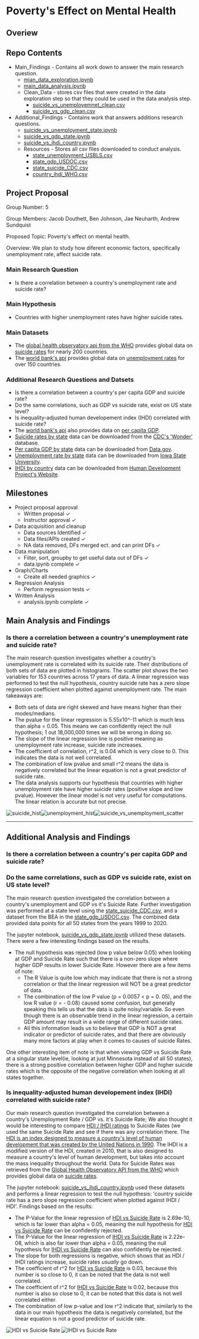 # Poverty's Effect on Mental Health
## Overiew
## Repo Contents
- Main_Findings - Contains all work down to answer the main research question.
    - [mian_data_exploration.ipynb](Main_Findings\main_data_exploration.ipynb)
    - [main_data_analysis.ipynb](Main_Findings\main_data_analysis.ipynb)
    - Clean_Data - stores csv files that were created in the data exploration step so that they could be used in the data analysis step.
        - [suicide_vs_unemployemnet_clean.csv](Main_Findings\Clean_Data\suicide_vs_unemployment_clean)
        - [suicide_vs_gdp_clean.csv](Main_Findings\Clean_Data\suicide_vs_gdp_clean)
- Additional_Findings - Contains work that answers additions research questions.
    - [suicide_vs_unemployment_state.ipynb]()
    - [suicide_vs_gdp_state.ipynb]()
    - [suicide_vs_ihdi_country.ipynb]()
    - Resources - Stores all csv files downloaded to conduct analysis.
        - [state_unemployment_USBLS.csv](Additional_Findings\Resources\state_unemployment_USBLS.csv)
        - [state_gdp_USDOC.csv](Additional_Findings\Resources\state_gdp_USDOC.csv)
        - [state_suicide_CDC.csv](Additional_Findings\Resources\state_suicide_CDC.csv)
        - [country_ihdi_WHO.csv](Additional_Findings\Resources\country_ihdi_WHO.csv)
## Project Proposal
Group Number: 5

Group Members: Jacob Douthett, Ben Johnson, Jae Neuharth, Andrew Sundquist

Proposed Topic: Poverty's effect on mental health.

Overview: We plan to study how diferent economic factors, specifically unemployment rate, affect suicide rate.
### Main Research Question
- Is there a correlation between a country's unemployment rate and suicide rate?
### Main Hypothesis
- Countries with higher unemployment rates have higher suicide rates.
### Main Datasets
- The [global health observatory api from the WHO](https://www.who.int/data/gho/info/gho-odata-api) provides global data on [suicide rates](https://ghoapi.azureedge.net/api/MH_12) for nearly 200 countries.
- The [world bank's api](https://datahelpdesk.worldbank.org/knowledgebase/articles/889392-about-the-indicators-api-documentation) provides global data on [unemployment rates](https://api.worldbank.org/v2/country/indicator/JI.UEM.1564.ZS?format=json) for over 150 countries.
### Additional Research Questions and Datsets
- Is there a correlation between a country's per capita GDP and suicide rate?
- Do the same correlations, such as GDP vs suicide rate, exist on US state level?
- Is inequality-adjusted human developement index (IHDI) correlated with suicide rate?
- The [world bank's api](https://datahelpdesk.worldbank.org/knowledgebase/articles/889392-about-the-indicators-api-documentation) also provides data on [per capita GDP](https://api.worldbank.org/v2/country/indicator/NY.GDP.PCAP.CD?format=json).
- [Suicide rates by state](Additional_Findings\Resources\state_suicide_CDC.csv) data can be downloaded from the [CDC's 'Wonder'](https://wonder.cdc.gov/) database. 
- [Per capita GDP by state](Additional_Findings\Resources\state_gdp_USDOC.csv) data can be downloaded from [Data.gov](https://data.gov/).
- [Unemployment rate by state](Additional_Findings\Resources\state_unemployment_USBLS.csv) data can be downloaded from [Iowa State University](https://www.icip.iastate.edu/tables/employment/unemployment-states).
- [IHDI by country](Additional_Findings\Resources\country_ihdi_WHO.csv) data can be downloaded from [Human Development Project's Website](https://hdr.undp.org/data-center/documentation-and-downloads).
## Milestones
- Project proposal approval
    - Written proposal &check;
    - Instructor approval &check;
- Data acquisition and cleanup
    - Data sources Identified &check;
    - Data files/APIs created &check;
    - NA data removed, DFs merged ect. and can print DFs &check;
- Data manipulation
    - Filter, sort, groupby to get useful data out of DFs &check;
    - data.ipynb complete &check;
- Graph/Charts
    - Create all needed graphics &check;
- Regression Analysis
    - Perform regression tests &check;
- Written Analysis
    - analysis.ipynb complete &check;
## Main Analysis and Findings
### Is there a correlation between a country's unemployment rate and suicide rate?
The main research question investigates whether a country's unemployment rate is correlated with its suicide rate. Their distributions of both sets of data are plotted in histograms. The scatter plot shows the two variables for 153 countries across 17 years of data. A linear regression was performed to test the null hypothesis, country suicide rate has a zero slope regression coefficient when plotted against unemployment rate. The main takeaways are:
- Both sets of data are right skewed and have means higher than their modes/medians.
- The pvalue for the linear regression is 5.55x10^-11 which is much less than alpha = 0.05. This means we can confidently reject the null hypothesis; 1 out 18,000,000 times we will be wrong in doing so.
- The slope of the linear regression line is positive meaning as unemployment rate increase, suicide rate increases.
- The coefficient of correlation, r^2, is 0.04 which is very close to 0. This indicates the data is not well correlated.
- The combination of low pvalue and small r^2 means the data is negatively correlated but the linear equation is not a great predictor of suicide rate.
- The data analysis supports our hypothesis that countries with higher unemployment rate have higher suicide rates (positive slope and low pvalue). However the linear model is not very useful for computations. The linear relation is accurate but not precise.

![suicide_hist](Main_Findings/Images/suicide_hist.png)![unemployment_hist](Main_Findings/Images/unemployment_hist.png)![suicide_vs_unemployment_scatter](Main_Findings/Images/suicide_vs_unemployment_scatter.png)

---
## Additional Analysis and  Findings
### Is there a correlation between a country's per capita GDP and suicide rate?
### Do the same correlations, such as GDP vs suicide rate, exist on US state level?
The main research question investigated the correlation between a country's unemployment and GDP vs it's Suicide Rate. Further investigation was performed at a state level using the [state_suicide_CDC.csv](Additional_Findings\Resources\state_suicide_CDC.csv), and a dataset from the BEA in the [state_gdp_USDOC.csv](Additional_Findings\Resources\state_gdp_USDOC.csv). The combined data provided data points for all 50 states from the years 1999 to 2020.

The jupyter notebook, [suicide_vs_gdp_state.ipynb](Additional_Findings\suicide_vs_gdp_state.ipynb) utilized these datasets. There were a few interesting findings based on the results. 
+ The null hypothesis was rejected (low p value below 0.05) when looking at GDP and Suicide Rate such that there is a non-zero slope where higher GDP results in lower Suicide Rate. However there are a few items of note:
    - The R Value is quite low which may indicate that there is not a strong correlation or that the linear regression will NOT be a great predictor of data.
    - The combination of the low P value (p = 0.0057 < p = 0. 05), and the low R value (r = - 0.08) caused some confusion, but generally speaking this tells us that the data is quite noisy/variable. So even though there is an observable trend in the linear regression, a certain GDP amount may result in a wide range of different suicide rates.
    - All this information leads us to believe that GDP is NOT a great indicator or predictor of suicide rates, and that there are obviously many more factors at play when it comes to causes of suicide Rates.

One other interesting item of note is that when viewing GDP vs Suicide Rate at a singular state level(ie, looking at just Minnesota instead of all 50 states), there is a strong positive correlation between higher GDP and higher suicide rates which is the opposite of the negative correlation when looking at all states together. 
### Is inequality-adjusted human developement index (IHDI) correlated with suicide rate?
Our main research question investigated the correlation between a country's Unemployment Rate / GDP vs. it's Suicide Rate; We also thought it would be interesting to compare [HDI / IHDI ratings](Additional_Findings/Resources/country_ihdi_UNDP.csv) to Suicide Rates (we used the same Suicide Rate  and see if there was any correlation there. The [HDI is an index designed to measure a country's level of human development that was created by the United Nations in 1990](https://hdr.undp.org/data-center/human-development-index#/indicies/HDI). The IHDI is a modified version of the HDI, created in 2010,  that is also designed to measure a country's level of human development, but takes into account the mass inequality throughout the world. Data for Suicide Rates was retrieved from the [Global Health Observatory API from the WHO](https://www.who.int/data/gho/info/gho-odata-api) which provides global data on [suicide rates](https://ghoapi.azureedge.net/api/MH_12).

The jupyter notebook: [suicide_vs_ihdi_country.ipynb](Additional_Findings/suicide_vs_ihdi_country.ipynb) used these datasets and performs a linear regression to test the null hypothesis: 'country suicide rate has a zero slope regression coefficient when plotted against IHDI / HDI'. Findings based on the results:
 - The P-Value for the linear regression of [HDI vs Suicide Rate](Additional_Findings/Images/HDI_vs_Suicide_Rate.jpg) is 2.69e-10, which is far lower than alpha = 0.05, meaning the null hypothesis for [HDI vs Suicide Rate](Additional_Findings/Images/HDI_vs_Suicide_Rate.jpg) can be confidently rejected.
 - The P-Value for the linear regression of [IHDI vs Suicide Rate](Additional_Findings/Images/IHDI_vs_Suicide_Rate.jpg) is 2.22e-08, which is also far lower than alpha = 0.05, meaning the null hypothesis for [IHDI vs Suicide Rate](Additional_Findings/Images/IHDI_vs_Suicide_Rate.jpg) can also confidently be rejected.
 - The slope for both regressions is negative, which shows that as HDI / IHDI ratings increase, suicide rates *usually* go down.
 - The coefficient of r^2 for [HDI vs Suicide Rate](Additional_Findings/Images/HDI_vs_Suicide_Rate.jpg) is 0.03, because this number is so close to 0, it can be noted that the data is not well correlated.
 - The coefficient of r^2 for [IHDI vs Suicide Rate](Additional_Findings/Images/IHDI_vs_Suicide_Rate.jpg) is 0.02, because this number is also so close to 0, it can be noted that this data is not well correlated either.
 - The combination of low p-value and low r^2 indicate that, similarly to the data in our main hypothesis the data is negatively correlated, but the linear equation is not a good predictor of suicide rate.
 
 ![HDI vs Suicide Rate](Additional_Findings/Images/HDI_vs_Suicide_Rate.jpg)
 ![IHDI vs Suicide Rate](Additional_Findings/Images/IHDI_vs_Suicide_Rate.jpg)
